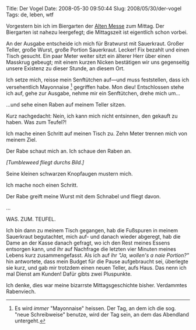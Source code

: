 Title: Der Vogel
Date: 2008-05-30 09:50:44
Slug: 2008/05/30/der-vogel
Tags: de, leben, wtf


Vorgestern bin ich im Biergarten der [Alten Messe][1] zum Mittag. Der
Biergarten ist nahezu leergefegt; die Mittagszeit ist eigentlich schon vorbei.

An der Ausgabe entscheide ich mich für Bratwurst mit Sauerkraut. Großer
Teller, große Wurst, große Portion Sauerkraut. Lecker! Fix bezahlt und einen
Tisch gesucht. Ein paar Meter weiter sitzt ein älterer Herr über einen
Masskrug gebeugt; mit einem kurzen Nicken bestätigen wir uns gegenseitig
unsere Existenz zu dieser Stunde, an diesem Ort.

Ich setze mich, reisse mein Senftütchen auf—und muss feststellen, dass ich
versehentlich Mayonnaise [^1] gegriffen habe. Mon dieu! Entschlossen stehe
ich auf, gehe zur Ausgabe, nehme mir ein Senftütchen, drehe mich um…

…und sehe einen Raben auf meinem Teller sitzen.

Kurz nachgedacht: Nein, ich kann mich nicht entsinnen, den gekauft zu haben.
Was zum Teufel?!

Ich mache einen Schritt auf meinen Tisch zu. Zehn Meter trennen mich von
meinem Ziel.

Der Rabe schaut mich an. Ich schaue den Raben an.

_[Tumbleweed fliegt durchs Bild.]_

Seine kleinen schwarzen Knopfaugen mustern mich.

Ich mache noch einen Schritt.

Der Rabe greift meine Wurst mit dem Schnabel und fliegt davon.

…

WAS. ZUM. TEUFEL.

Ich bin dann zu meinem Tisch gegangen, hab die Fußspuren in meinem Sauerkraut
begutachtet, mich auf- und danach wieder abgeregt, hab die Dame an der Kasse
danach gefragt, wo ich den Rest meines Essens entsorgen kann, und ihr auf
Nachfrage die letzten vier Minuten meines Lebens kurz zusammengefasst. Als ich
auf ihr _"Ja, wollen's a naie Portion?"_ hin antwortete, dass mein Budget für
die Pause aufgebraucht sei, überlegte sie kurz, und gab mir trotzdem einen
neuen Teller, aufs Haus. Das nenn ich mal Dienst am Kunden! Dafür gibts zwei
Pluspunkte.

Ich denke, dies war meine bizarrste Mittagsgeschichte bisher. Verdammtes
Rabenviech.


[^1]: Es wird _immer_ "Mayonnaise" heissen. Der Tag, an dem ich die sog.
      "neue Schreibweise" benutze, wird der Tag sein, an dem das Abendland
      untergeht.

   [1]: http://www.qype.com/place/148010-Gasthaus-alte-Messe-Muenchen
   [2]: #fn:p210093054-1
   [3]: #fnref:p210093054-1
